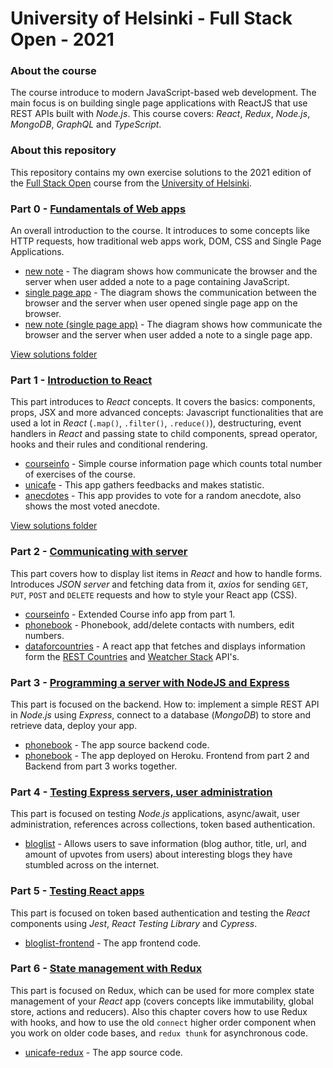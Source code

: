 # University of Helsinki - Full Stack Open - 2021

### About the course
The course introduce to modern JavaScript-based web development. The main focus is on building single page applications with ReactJS that use REST APIs built with _Node.js_. This course covers: _React_, _Redux_, _Node.js_, _MongoDB_, _GraphQL_ and _TypeScript_.

### About this repository
This repository contains my own exercise solutions to the 2021 edition of the [Full Stack Open](https://fullstackopen.com/en) course from the [University of Helsinki](https://www.helsinki.fi/en).

### Part 0 - [Fundamentals of Web apps](https://fullstackopen.com/en/part0)
An overall introduction to the course. It introduces to some concepts like HTTP requests, how traditional web apps work, DOM, CSS and Single Page Applications.
- [new note](/part0) - The diagram shows how communicate the browser and the server when user added a note to a page containing JavaScript.
- [single page app](/part0) - The diagram shows the communication between the browser and the server when user opened single page app on the browser.
- [new note (single page app)](/part0) - The diagram shows how communicate the browser and the server when user added a note to a single page app.

[View solutions folder](/part0)

### Part 1 - [Introduction to React](https://fullstackopen.com/en/part1)
This part introduces to _React_ concepts. It covers the basics: components, props, JSX and more advanced concepts: Javascript functionalities that are used a lot in _React_ (`.map()`, `.filter()`, `.reduce()`), destructuring, event handlers in _React_ and passing state to child components, spread operator, hooks and their rules and conditional rendering.
- [courseinfo](/part1/courseinfo) - Simple course information page which counts total number of exercises of the course.
- [unicafe](/part1/unicafe) - This app gathers feedbacks and makes statistic.
- [anecdotes](/part1/anecdotes) - This app provides to vote for a random anecdote, also shows the most voted anecdote.

[View solutions folder](/part1)

### Part 2 - [Communicating with server](https://fullstackopen.com/en/part2)
This part covers how to display list items in _React_ and how to handle forms. Introduces _JSON server_ and fetching data from it, _axios_ for sending `GET`, `PUT`, `POST` and `DELETE` requests and how to style your React app (CSS).
- [courseinfo](/part2/courseinfo) - Extended Course info app from part 1.
- [phonebook](/part2/phonebook) - Phonebook, add/delete contacts with numbers, edit numbers.
- [dataforcountries](/part2/dataforcountries) - A react app that fetches and displays information form the [REST Countries](https://restcountries.eu) and [Weatcher Stack](https://weatherstack.com/) API's.

### Part 3 - [Programming a server with NodeJS and Express](https://fullstackopen.com/en/part3)
This part is focused on the backend. How to: implement a simple REST API in _Node.js_ using _Express_, connect to a database (_MongoDB_) to store and retrieve data, deploy your app.
- [phonebook](/part3/phonebookbackend) - The app source backend code.
- [phonebook](https://phonebook6.herokuapp.com/) - The app deployed on Heroku. Frontend from part 2 and Backend from part 3 works together.

### Part 4 - [Testing Express servers, user administration](https://fullstackopen.com/en/part4)
This part is focused on testing _Node.js_ applications, async/await, user administration, references across collections, token based authentication.
- [bloglist](/part4/bloglist) - Allows users to save information (blog author, title, url, and amount of upvotes from users) about interesting blogs they have stumbled across on the internet.

### Part 5 - [Testing React apps](https://fullstackopen.com/en/part5)
This part is focused on token based authentication and testing the _React_ components using _Jest_, _React Testing Library_ and _Cypress_.
- [bloglist-frontend](/part5/bloglist-frontend) - The app frontend code.

### Part 6 - [State management with Redux](https://fullstackopen.com/en/part6)
This part is focused on Redux, which can be used for more complex state management of your _React_ app (covers concepts like immutability, global store, actions and reducers). Also this chapter covers how to use Redux with hooks, and how to use the old `connect` higher order component when you work on older code bases, and `redux thunk` for asynchronous code.
- [unicafe-redux](/part6/unicafe-redux) - The app source code.